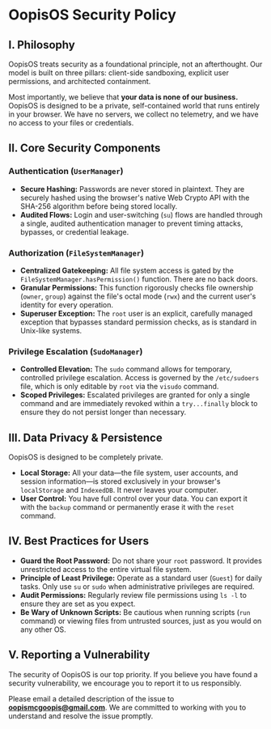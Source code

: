 # OopisOS Security Policy

## I. Philosophy

OopisOS treats security as a foundational principle, not an afterthought. Our model is built on three pillars: client-side sandboxing, explicit user permissions, and architected containment.

Most importantly, we believe that **your data is none of our business.** OopisOS is designed to be a private, self-contained world that runs entirely in your browser. We have no servers, we collect no telemetry, and we have no access to your files or credentials.

## II. Core Security Components

### Authentication (`UserManager`)

-   **Secure Hashing:** Passwords are never stored in plaintext. They are securely hashed using the browser's native Web Crypto API with the SHA-256 algorithm before being stored locally.
-   **Audited Flows:** Login and user-switching (`su`) flows are handled through a single, audited authentication manager to prevent timing attacks, bypasses, or credential leakage.

### Authorization (`FileSystemManager`)

-   **Centralized Gatekeeping:** All file system access is gated by the `FileSystemManager.hasPermission()` function. There are no back doors.
-   **Granular Permissions:** This function rigorously checks file ownership (`owner`, `group`) against the file's octal mode (`rwx`) and the current user's identity for every operation.
-   **Superuser Exception:** The `root` user is an explicit, carefully managed exception that bypasses standard permission checks, as is standard in Unix-like systems.

### Privilege Escalation (`SudoManager`)

-   **Controlled Elevation:** The `sudo` command allows for temporary, controlled privilege escalation. Access is governed by the `/etc/sudoers` file, which is only editable by `root` via the `visudo` command.
-   **Scoped Privileges:** Escalated privileges are granted for only a single command and are immediately revoked within a `try...finally` block to ensure they do not persist longer than necessary.

## III. Data Privacy & Persistence

OopisOS is designed to be completely private.

-   **Local Storage:** All your data—the file system, user accounts, and session information—is stored exclusively in your browser's `localStorage` and `IndexedDB`. It never leaves your computer.
-   **User Control:** You have full control over your data. You can export it with the `backup` command or permanently erase it with the `reset` command.

## IV. Best Practices for Users

-   **Guard the Root Password:** Do not share your `root` password. It provides unrestricted access to the entire virtual file system.
-   **Principle of Least Privilege:** Operate as a standard user (`Guest`) for daily tasks. Only use `su` or `sudo` when administrative privileges are required.
-   **Audit Permissions:** Regularly review file permissions using `ls -l` to ensure they are set as you expect.
-   **Be Wary of Unknown Scripts:** Be cautious when running scripts (`run` command) or viewing files from untrusted sources, just as you would on any other OS.

## V. Reporting a Vulnerability

The security of OopisOS is our top priority. If you believe you have found a security vulnerability, we encourage you to report it to us responsibly.

Please email a detailed description of the issue to **oopismcgoopis@gmail.com**. We are committed to working with you to understand and resolve the issue promptly.
